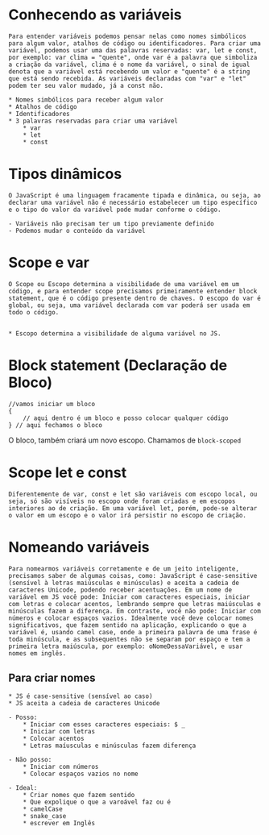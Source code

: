 # Conhecendo as variáveis

    Para entender variáveis podemos pensar nelas como nomes simbólicos para algum valor, atalhos de código ou identificadores. Para criar uma variável, podemos usar uma das palavras reservadas: var, let e const, por exemplo: var clima = "quente", onde var é a palavra que simboliza a criação da variável, clima é o nome da variável, o sinal de igual denota que a variável está recebendo um valor e "quente" é a string que está sendo recebida. As variáveis declaradas com "var" e "let" podem ter seu valor mudado, já a const não.

    * Nomes simbólicos para receber algum valor
    * Atalhos de código
    * Identificadores
    * 3 palavras reservadas para criar uma variável
        * var
        * let
        * const

# Tipos dinâmicos

    O JavaScript é uma linguagem fracamente tipada e dinâmica, ou seja, ao declarar uma variável não é necessário estabelecer um tipo específico e o tipo do valor da variável pode mudar conforme o código.

    - Variáveis não precisam ter um tipo previamente definido
    - Podemos mudar o conteúdo da variável

# Scope e var

    O Scope ou Escopo determina a visibilidade de uma variável em um código, e para entender scope precisamos primeiramente entender block statement, que é o código presente dentro de chaves. O escopo do var é global, ou seja, uma variável declarada com var poderá ser usada em todo o código.

    
    * Escopo determina a visibilidade de alguma variável no JS.

# Block statement (Declaração de Bloco)

```JS
//vamos iniciar um bloco
{
    // aqui dentro é um bloco e posso colocar qualquer código
} // aqui fechamos o bloco
```

O bloco, também criará um novo escopo. Chamamos de `block-scoped`

# Scope let e const

    Diferentemente de var, const e let são variáveis com escopo local, ou seja, só são visíveis no escopo onde foram criadas e em escopos interiores ao de criação. Em uma variável let, porém, pode-se alterar o valor em um escopo e o valor irá persistir no escopo de criação.

# Nomeando variáveis

    Para nomearmos variáveis corretamente e de um jeito inteligente, precisamos saber de algumas coisas, como: JavaScript é case-sensitive (sensível à letras maiúsculas e minúsculas) e aceita a cadeia de caracteres Unicode, podendo receber acentuações. Em um nome de variável em JS você pode: Iniciar com caracteres especiais, iniciar com letras e colocar acentos, lembrando sempre que letras maiúsculas e minúsculas fazem a diferença. Em contraste, você não pode: Iniciar com números e colocar espaços vazios. Idealmente você deve colocar nomes significativos, que fazem sentido na aplicação, explicando o que a variável é, usando camel case, onde a primeira palavra de uma frase é toda minúscula, e as subsequentes não se separam por espaço e tem a primeira letra maiúscula, por exemplo: oNomeDessaVariável, e usar nomes em inglês.

## Para criar nomes

    * JS é case-sensitive (sensível ao caso)
    * JS aceita a cadeia de caracteres Unicode

    - Posso:
        * Iniciar com esses caracteres especiais: $ _
        * Iniciar com letras
        * Colocar acentos
        * Letras maíusculas e minúsculas fazem diferença
    
    - Não posso:
        * Iniciar com números
        * Colocar espaços vazios no nome

    - Ideal:
        * Criar nomes que fazem sentido
        * Que expolique o que a varoável faz ou é
        * camelCase
        * snake_case
        * escrever em Inglês

